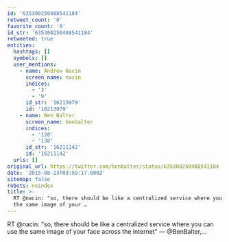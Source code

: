 ```yaml
---
id: '635300250488541184'
retweet_count: '0'
favorite_count: '0'
id_str: '635300250488541184'
retweeted: true
entities:
  hashtags: []
  symbols: []
  user_mentions:
    - name: Andrew Nacin
      screen_name: nacin
      indices:
        - '3'
        - '9'
      id_str: '16213079'
      id: '16213079'
    - name: Ben Balter
      screen_name: benbalter
      indices:
        - '128'
        - '138'
      id_str: '16211142'
      id: '16211142'
  urls: []
original_url: https://twitter.com/benbalter/status/635300250488541184
date: '2015-08-23T03:59:17.000Z'
sitemap: false
robots: noindex
title: >-
  RT @nacin: "so, there should be like a centralized service where you can use
  the same image of your …
---
```


RT @nacin: "so, there should be like a centralized service where you can use the same image of your face across the internet" — @BenBalter,…